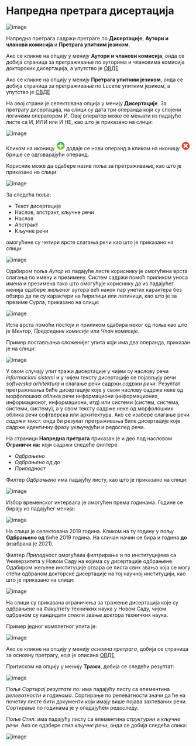 # Напредна претрага дисертација
 
 ![image](https://user-images.githubusercontent.com/29538544/164965710-859ae40b-a6be-4511-b00c-638cb9e30d59.png)
 
Напредна претрага садржи претраге по **Дисертације**, **Аутори и чланови комисија** и **Претрага упитним језиком**. 

Ако се кликне на опцију у менију **Аутори и чланови комисија**, онда се добија страница за претраживање по ауторима и члановима комисија докторских дисертација, а упутство је [ОВДЕ](autoriClanoviKomisija.md)

Ако се кликне на опцију у менију **Претрага упитним језиком**, онда се добија страница за претраживање по Lucene упитним језиком, а упутство је [ОВДЕ](pretragaUpitnimJezikom.md)

На овој страни је селектована опција у менију **Дисертације**. За претрагу дисертација, на слици су дата три операнда који су спојени логичким оператором И. Овај оператор може се мењати из падајуће листе са И, ИЛИ или И НЕ, као што је приказано на слици:

![image](https://user-images.githubusercontent.com/29538544/164965727-d3715b25-f226-4e0b-ae85-6c4e0b8f52f4.png)
 
Кликом на иконицу ![image](../images/create24.png) додаје се нови операнд а кликом на иконицу ![image](../images/delete24.png) брише се одговарајући операнд. 

Koрисник може да одабере назив поља за претраживање, као што је приказано на слици:  
 
 ![image](https://user-images.githubusercontent.com/29538544/164966305-50eb0332-3941-4281-ac44-d3d68370107c.png)
 
За следећа поља:
- Текст дисертације
- Наслов, aпстракт, кључне речи
- Наслов 
- Апстракт 
- Кључне речи

 омогућене су четири врсте слагања речи као што је приказано на слици: 

 ![image](https://user-images.githubusercontent.com/29538544/164966867-57e121aa-f75b-4e44-904c-3c476cc1215f.png)

Одабиром поља *Аутор* из падајуће листе кориснику је омогућена врста слагања по имену и презимену. Систем садржи помоћ приликом уноса имена и презимена тако што омогућује кориснику да из падајућег менија одабере жељеног аутора већ након пар унетих карактера без обзира да ли су карактери на ћирилици или латиници, као што је за презиме Сурла, приказано на слици: 

![image](https://user-images.githubusercontent.com/29538544/164967014-531c247b-d48f-458f-9c6f-9da44d2375d4.png)
 
Иста врста помоћи постоји и приликом одабира неког од поља као што је *Ментор*, *Председник комисије* или *Члан комисије*.

Пример постављања сложенијег упита који има два операнда, приказан је на слици: 

 ![image](https://user-images.githubusercontent.com/29538544/164967028-a72f04d3-ce03-40b5-9b4f-14017f6830c3.png)

У овом случају упит тражи дисертације у чијем су наслову речи *informacioni sistemi* и у чијем тексту дисертације се појављују речи *softverska arhitektura* и слагање речи садржи *садржи речи*. Резултат претраживања биће дисертације које у свом наслову садрже неке од морфолошких облика речи информациони (информационих, информационог, информациони, итд) или системи (систем, система, системи, систему), а у свом тексту садрже неке од морфолошких облика речи софтверска или архитектура.  Ако се изабере слагање речи *садржи текст:* онда би резулат претраживања биле дисертације које садрже идентичну фразу укључујући и редослед речи.

На страници **Напредна претрага** приказан је и део под насловом **Ограничи на:** који садржи следеће филтере: 
- *Одбрањено*
- *Одбрањено од  до*
- *Припадност*

Филтер *Одбрањено* има падајућу листу, као што је приказано на слици: 

 ![image](https://user-images.githubusercontent.com/29538544/164967524-4fd5be4d-2a94-4950-9e86-4b25b7132ee6.png)

Избор временског интервала је омогућен према годинама. Године се бирају из падајућег менија:

 ![image](https://user-images.githubusercontent.com/29538544/164967550-668950ec-10c9-41f7-b937-f51e65281420.png)

На слици је селектована 2019 година. Кликом на ту годину у пољу **Одбрањено од** биће 2019 година. На сличан начин се бира и година **до** (изабрана је 2021). 

Филтер *Припадност* омогућава филтрирање и по институцијима са Универзитета у Новом Саду на којима су дисертације одбрањене. Одабиром жељене институције отвара се листа свих звања која се могу стећи одбраном докторске дисертације на тој научној институцији, као што је приказано на слици: 
 
 ![image](https://user-images.githubusercontent.com/29538544/164967669-80038093-55d5-4700-a648-dec6bbef69b5.png)

На слици су приказана ограничења за тражење дисертација које су одбрањене на Факултету техничких наука у Новом Саду, чијом одбраном су кандидати стекли звање доктора техничких наука. 

Пример једног комплетног упита је: 
 
 ![image](https://user-images.githubusercontent.com/29538544/164967760-ead5df04-5bbe-4bea-9f9c-ced30846c234.png)

Ако се кликне на опцију у менију *основна претрага*, добија се страница за основну претрагу, која је описана [ОВДЕ](osnovnaPretraga.md)

Притиском на опцију у менију **Тражи**, добија се следећи резултат:
 
 ![image](https://user-images.githubusercontent.com/29538544/164967893-425efc3f-72a0-4c10-9f08-0c99dceae47c.png)

Поље *Сортирај резултате по:* има падајућу листу са елементина *релеватности* и *годинама*.  Сортирање по релеватности значи да ће на почетку листе бити документи који имају више појава захтеваних речи. Сортирање по годинама је у опадајућем редоследу. 

Поље *Стил:* има падајућу листу са елементина *структурни* и *кључне речи*. Ако се одабере стил *кључне речи*, онда се добија следећа слика: 
 
 ![image](https://user-images.githubusercontent.com/29538544/164968036-6e587957-681e-4adf-9edf-902a96ba6efa.png)

 

